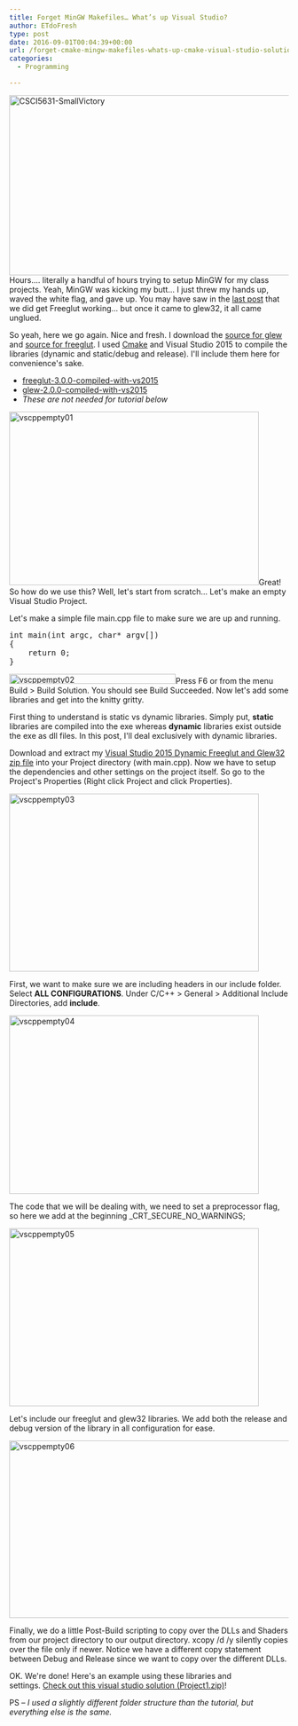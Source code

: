 ```yaml
---
title: Forget MinGW Makefiles… What’s up Visual Studio?
author: ETdoFresh
type: post
date: 2016-09-01T00:04:39+00:00
url: /forget-cmake-mingw-makefiles-whats-up-cmake-visual-studio-solution/
categories:
  - Programming

---
```

[<img class="aligncenter wp-image-353" src="http://www.etdofresh.com/wp-content/uploads/2016/08/CSCI5631-SmallVictory-300x162.png" alt="CSCI5631-SmallVictory" width="601" height="325" srcset="http://localhost/wp-content/uploads/2016/08/CSCI5631-SmallVictory-300x162.png 300w, http://localhost/wp-content/uploads/2016/08/CSCI5631-SmallVictory-768x416.png 768w, http://localhost/wp-content/uploads/2016/08/CSCI5631-SmallVictory-1024x554.png 1024w, http://localhost/wp-content/uploads/2016/08/CSCI5631-SmallVictory-1200x649.png 1200w, http://localhost/wp-content/uploads/2016/08/CSCI5631-SmallVictory.png 1920w" sizes="(max-width: 601px) 100vw, 601px" />][1]Hours.... literally a handful of hours trying to setup MinGW for my class projects. Yeah, MinGW was kicking my butt... I just threw my hands up, waved the white flag, and gave up. You may have saw in the [last post][2] that we did get Freeglut working... but once it came to glew32, it all came unglued.<!--more-->

So yeah, here we go again. Nice and fresh. I download the [source for glew][3] and [source for freeglut][4]. I used [Cmake][5] and Visual Studio 2015 to compile the libraries (dynamic and static/debug and release). I'll include them here for convenience's sake.

  * [freeglut-3.0.0-compiled-with-vs2015][6]
  * [glew-2.0.0-compiled-with-vs2015][7]
  * _These are not needed for tutorial below_

[<img class="aligncenter wp-image-355" src="http://www.etdofresh.com/wp-content/uploads/2016/08/vscppempty01-300x209.png" alt="vscppempty01" width="450" height="313" srcset="http://localhost/wp-content/uploads/2016/08/vscppempty01-300x209.png 300w, http://localhost/wp-content/uploads/2016/08/vscppempty01-768x535.png 768w, http://localhost/wp-content/uploads/2016/08/vscppempty01.png 939w" sizes="(max-width: 450px) 100vw, 450px" />][8]Great! So how do we use this? Well, let's start from scratch... Let's make an empty Visual Studio Project.

Let's make a simple file main.cpp file to make sure we are up and running.

<pre class="lang:c++ decode:true" title="main.cpp">int main(int argc, char* argv[])
{
	return 0;
}</pre>

[<img class="aligncenter size-medium wp-image-356" src="http://www.etdofresh.com/wp-content/uploads/2016/08/vscppempty02-300x18.png" alt="vscppempty02" width="300" height="18" srcset="http://localhost/wp-content/uploads/2016/08/vscppempty02-300x18.png 300w, http://localhost/wp-content/uploads/2016/08/vscppempty02.png 373w" sizes="(max-width: 300px) 100vw, 300px" />][9]Press F6 or from the menu Build > Build Solution. You should see Build Succeeded. Now let's add some libraries and get into the knitty gritty.

First thing to understand is static vs dynamic libraries. Simply put, **static** libraries are compiled into the exe whereas **dynamic** libraries exist outside the exe as dll files. In this post, I'll deal exclusively with dynamic libraries.

Download and extract my [Visual Studio 2015 Dynamic Freeglut and Glew32 zip file][10] into your Project directory (with main.cpp). Now we have to setup the dependencies and other settings on the project itself. So go to the Project's Properties (Right click Project and click Properties).

[<img class="aligncenter wp-image-358" src="http://www.etdofresh.com/wp-content/uploads/2016/08/vscppempty03-300x214.png" alt="vscppempty03" width="450" height="321" srcset="http://localhost/wp-content/uploads/2016/08/vscppempty03-300x214.png 300w, http://localhost/wp-content/uploads/2016/08/vscppempty03-768x549.png 768w, http://localhost/wp-content/uploads/2016/08/vscppempty03.png 840w" sizes="(max-width: 450px) 100vw, 450px" />][11]

First, we want to make sure we are including headers in our include folder. Select **ALL CONFIGURATIONS**. Under C/C++ > General > Additional Include Directories, add **include**.

[<img class="aligncenter wp-image-359" src="http://www.etdofresh.com/wp-content/uploads/2016/08/vscppempty04-300x215.png" alt="vscppempty04" width="450" height="322" srcset="http://localhost/wp-content/uploads/2016/08/vscppempty04-300x215.png 300w, http://localhost/wp-content/uploads/2016/08/vscppempty04-768x549.png 768w, http://localhost/wp-content/uploads/2016/08/vscppempty04.png 847w" sizes="(max-width: 450px) 100vw, 450px" />][12]

The code that we will be dealing with, we need to set a preprocessor flag, so here we add at the beginning \_CRT\_SECURE\_NO\_WARNINGS;

[<img class="aligncenter wp-image-360" src="http://www.etdofresh.com/wp-content/uploads/2016/08/vscppempty05-300x214.png" alt="vscppempty05" width="450" height="321" srcset="http://localhost/wp-content/uploads/2016/08/vscppempty05-300x214.png 300w, http://localhost/wp-content/uploads/2016/08/vscppempty05-768x547.png 768w, http://localhost/wp-content/uploads/2016/08/vscppempty05.png 846w" sizes="(max-width: 450px) 100vw, 450px" />][13]

Let's include our freeglut and glew32 libraries. We add both the release and debug version of the library in all configuration for ease.

[<img class="aligncenter wp-image-361" src="http://www.etdofresh.com/wp-content/uploads/2016/08/vscppempty06-300x116.png" alt="vscppempty06" width="825" height="320" srcset="http://localhost/wp-content/uploads/2016/08/vscppempty06-300x116.png 300w, http://localhost/wp-content/uploads/2016/08/vscppempty06-768x298.png 768w, http://localhost/wp-content/uploads/2016/08/vscppempty06-1024x397.png 1024w, http://localhost/wp-content/uploads/2016/08/vscppempty06-1200x465.png 1200w, http://localhost/wp-content/uploads/2016/08/vscppempty06.png 1560w" sizes="(max-width: 825px) 100vw, 825px" />][14]

Finally, we do a little Post-Build scripting to copy over the DLLs and Shaders from our project directory to our output directory. xcopy /d /y silently copies over the file only if newer. Notice we have a different copy statement between Debug and Release since we want to copy over the different DLLs.

OK. We're done! Here's an example using these libraries and settings. [Check out this visual studio solution (Project1.zip)][15]!

PS – _I used a slightly different folder structure than the tutorial, but everything else is the same._

 [1]: http://www.etdofresh.com/wp-content/uploads/2016/08/CSCI5631-SmallVictory.png
 [2]: http://www.etdofresh.com/add-freeglut-to-mingw/
 [3]: http://glew.sourceforge.net/
 [4]: http://freeglut.sourceforge.net/
 [5]: https://cmake.org/
 [6]: http://www.etdofresh.com/wp-content/uploads/2016/08/freeglut-3.0.0-compiled-with-vs2015.zip
 [7]: http://www.etdofresh.com/wp-content/uploads/2016/08/glew-2.0.0-compiled-with-vs2015.zip
 [8]: http://www.etdofresh.com/wp-content/uploads/2016/08/vscppempty01.png
 [9]: http://www.etdofresh.com/wp-content/uploads/2016/08/vscppempty02.png
 [10]: http://www.etdofresh.com/wp-content/uploads/2016/08/vs2015includeDynamicFreeglutGlew32.zip
 [11]: http://www.etdofresh.com/wp-content/uploads/2016/08/vscppempty03.png
 [12]: http://www.etdofresh.com/wp-content/uploads/2016/08/vscppempty04.png
 [13]: http://www.etdofresh.com/wp-content/uploads/2016/08/vscppempty05.png
 [14]: http://www.etdofresh.com/wp-content/uploads/2016/08/vscppempty06.png
 [15]: http://www.etdofresh.com/wp-content/uploads/2016/08/Project1.zip
